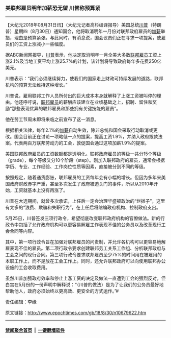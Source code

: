 ### 美联邦雇员明年加薪恐无望 川普称预算紧
------------------------

<p>【大纪元2018年08月31日讯】（大纪元记者高杉编译报导）美国总统<a href="http://www.epochtimes.com/gb/tag/%E5%B7%9D%E6%99%AE.html">川普</a>（特朗普）星期四（8月30日）通知国会，他将取消明年一月份对联邦政府雇员的<a href="http://www.epochtimes.com/gb/tag/%E5%8A%A0%E8%96%AA.html">加薪</a>举措，理由是预算紧张。与此同时，有消息说，国会议员们正在寻求一项提案，使雇员们的工资上涨减小一些幅度。</p>
<p>据ABC新闻网报导，<a href="http://www.epochtimes.com/gb/tag/%E5%B7%9D%E6%99%AE.html">川普</a>表示，他决定取消明年一月全美大多数<a href="http://www.epochtimes.com/gb/tag/%E8%81%94%E9%82%A6%E9%9B%87%E5%91%98.html">联邦雇员</a>工资上涨2.1%及当地工资平均上涨25.7%的计划，该计划将导致政府每年多花费250亿美元。</p>
<p>川普表示：“我们必须继续努力，使我们的国家走上财政可持续发展的道路，联邦机构的预算无法维持这种增长。”</p>
<p>川普说，雇用联邦工作人员所付出的巨大成本本身就解释了上涨工资被叫停的理由。他还呼吁说，<a href="http://www.epochtimes.com/gb/tag/%E8%81%94%E9%82%A6%E9%9B%87%E5%91%98.html">联邦雇员</a>的薪酬应该建立在业绩基础之上，招聘、留住和奖励“那些表现优异的联邦雇员和那些拥有关键技能的雇员”。</p>
<p>他在劳工节周末即将来临之前宣布了这一消息。</p>
<p>根据相关法律，每年2.1%的<a href="http://www.epochtimes.com/gb/tag/%E5%8A%A0%E8%96%AA.html">加薪</a>自动生效，除非总统和国会采取行动取消或更改。国会目前正在讨论一项略低一点的提案，提高工资1.9%，并纳入政府拨款法案。代表两百万联邦劳动力的工会，敦促国会通过这项加薪1.9%的提案。</p>
<p>美国联邦政府雇员的工资数额都是透明化。联邦政府雇员的等级一共分15个等级（grade），每个等级又分10个阶段（step）。刚加入联邦政府的雇员，通常会根据学历、专业、工作经验、工作岗位性质等因素，直接被分到不同的等级。</p>
<p>按照规定，随着通货膨胀，联邦雇员的工资每年会有小幅的增长。但因为多年来美国政府财政赤字严重，甚至多次发生了政府被迫关门的事件，所以从2010年开始，工资就基本上没有再涨了。</p>
<p>川普在大选期间，就曾多次承诺，上任后一定会治理华盛顿政治的“烂摊子”，这里有太多的“浪费、欺骗和失职行为”，在上任后将缩编政府机构、控制政府支出。</p>
<p>5月25日，川普签发三项行政令，希望彻底改变联邦政府机构的官僚做法。新的行政令中包括了允许政府机构可以更容易解雇工作表现不佳的公务员以及改革现行工会合同等内容。</p>
<p>其中，第一项行政令旨在加强对联邦雇员的问责制，并允许各机构可以更容易地解雇表现不佳的雇员。第二项行政令要求创建联邦劳工关系工作组、分析联邦政府与工会之间的现行合同。第三项行政令要求联邦雇员至少75%的时间用在被雇用的本职工作上，而不是放在工会工作上。同时，还允许联邦政府可以向使用联邦办公设施的工会收取费用。</p>
<p>虽然川普加强政府效率和停止上涨工资的决定及做法一直遭到工会的强烈反对，但白宫在5月份的一份声明中解释说：“（川普的做法）是为了让我们的公务员最好地帮助他人，政府必须始终以更高效、更安全的方式运作。”#</p>
<p>责任编辑：李缘</p>

原文链接：http://www.epochtimes.com/gb/18/8/30/n10679622.htm


------------------------
#### [禁闻聚合首页](https://github.com/gfw-breaker/banned-news/blob/master/README.md) &nbsp;|&nbsp;  [一键翻墙软件](https://github.com/gfw-breaker/nogfw/blob/master/README.md)